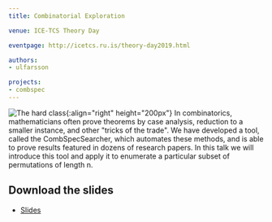 ```yaml
---
title: Combinatorial Exploration

venue: ICE-TCS Theory Day

eventpage: http://icetcs.ru.is/theory-day2019.html

authors:
- ulfarsson

projects:
- combspec
---
```

![The hard class]({{site.baseurl}}/assets/talks/2019/icetcstheoryday/itd19.png){:align="right" height="200px"}
In combinatorics, mathematicians often prove theorems by
case analysis, reduction to a smaller instance, and other "tricks of
the trade". We have developed a tool, called the CombSpecSearcher,
which automates these methods, and is able to prove results featured
in dozens of research papers. In this talk we will introduce this tool
and apply it to enumerate a particular subset of permutations of
length n.

## Download the slides
- [Slides]({{site.baseurl}}/assets/talks/2019/icetcstheoryday/TheoryDay2019_web.pdf)